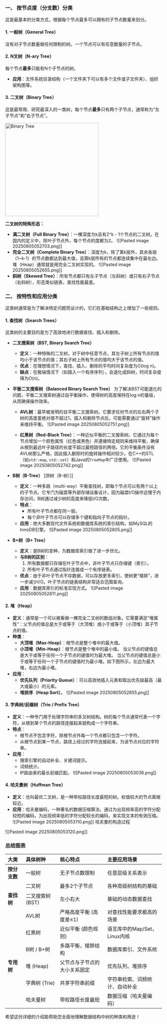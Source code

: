 
### 一、 按节点度（分支数）分类

这是最基本的分类方式，根据每个节点最多可以拥有的子节点数量来划分。

#### 1. 一般树（General Tree）
没有对子节点数量做任何限制的树。一个节点可以有任意数量的子节点。

#### 2. N叉树（N-ary Tree）
每个节点**最多**只能有N个子节点的树。
*   **应用**：文件系统目录结构（一个文件夹下可以有多个文件或子文件夹）、组织架构图等。

#### 3. 二叉树（Binary Tree）
这是最常用、研究最深入的一类树，每个节点**最多**只有两个子节点，通常称为“左子节点”和“右子节点”。

<img src="https://g.co/kgs/a79D7aU" alt="Binary Tree" width="300"/>

**二叉树的特殊形态：**

*   **满二叉树（Full Binary Tree）**：一棵深度为k且有2^k - 1个节点的二叉树。在国内的定义中，除叶子节点外，每个节点的度都为2。
![[Pasted image 20250805052703.png]]
*   **完全二叉树（Complete Binary Tree）**：深度为k，除了第k层外，其余各层（1~k-1）的节点数都达到最大值，且第k层所有的节点都连续集中在最左边。堆（Heap）通常就是用完全二叉树实现的。
![[Pasted image 20250805052655.png]]
*   **斜树（Skewed Tree）**：所有节点都只有左子节点（左斜树）或只有右子节点（右斜树），形态类似链表，查找性能最差。

### 二、 按特性和应用分类

这类树通常是为了解决特定问题而设计的，它们在基础结构之上增加了一些规则。

#### 1. 查找树（Search Trees）

这类树的主要目的是为了高效地进行数据查找、插入和删除。

*   **二叉搜索树（BST, Binary Search Tree）**
    *   **定义**：一种特殊的二叉树，对于树中任意节点，其左子树上所有节点的值均小于该节点的值；其右子树上所有节点的值均大于该节点的值。
    *   **优点**：在理想情况下，查找、插入、删除的平均时间复杂度为O(log n)。
    *   **缺点**：在极端情况下（如插入一个有序序列），会退化成斜树，时间复杂度降为O(n)。

*   **平衡二叉搜索树（Balanced Binary Search Tree）**
    为了解决BST可能退化的问题，平衡二叉搜索树通过自平衡操作，使得树的高度保持在log n的量级，从而确保操作效率。

    *   **AVL树**：最早被发明的自平衡二叉搜索树。它要求任何节点的左右两个子树的高度差绝对值不超过1。插入和删除节点后，可能需要通过“旋转”操作来维持平衡。
    ![[Pasted image 20250805052751.png]]
	
	*   **红黑树（Red-Black Tree）**：一种近似平衡的二叉搜索树。它通过为每个节点增加一个颜色属性（红色或黑色）并遵循特定规则来维持平衡，确保从根到最远叶子路径的长度不超过最短路径的两倍。它的平衡条件没有AVL树那么严格，因此插入删除时的旋转操作相对较少。在C++的STL（如`std::map`, `std::set`）和Java的`TreeMap`中广泛使用。
![[Pasted image 20250805052742.png]]

*   **B树（B-Tree）** [[B树（B-树）]]
    *   **定义**：一种多路（multi-way）平衡查找树，即每个节点可以有两个以上的子节点。它专门为磁盘等外部存储设备设计，因为磁盘I/O操作远慢于内存访问，B树通过减少树的高度来降低I/O次数。
    *   **特点**：
        *   所有叶子节点都在同一层。
        *   每个非叶子节点可以存储多个键和指向子节点的指针。
    *   **应用**：绝大多数现代文件系统和数据库系统的索引结构，如MySQL的InnoDB引擎。
![[Pasted image 20250805052805.png]]
*   **B+树（B+ Tree）**
    *   **定义**：是B树的变种，为数据库索引做了进一步优化。
    *   **与B树的区别**：
        1.  所有数据都只存储在叶子节点中，非叶子节点只存储键（索引）。
        2.  所有叶子节点通过指针连接成一个有序链表。
    *   **优点**：由于非叶子节点不存数据，可以存放更多索引，使树更“矮胖”，进一步减少I/O。叶子节点的链表结构非常适合范围查询。
    *   **应用**：数据库索引的标准实现方式。
![[Pasted image 20250805052811.png]]
#### 2. 堆（Heap）

*   **定义**：通常是一个可以被看做一棵完全二叉树的数组对象。它需要满足“堆属性”：父节点的值总是大于或等于（大顶堆）或小于或等于（小顶堆）其子节点的值。
*   **种类**：
    *   **大顶堆（Max-Heap）**：根节点是整个堆中的最大值。
    *   **小顶堆（Min-Heap）**：根节点是整个堆中的最小值。
    当父节点的键值总是大于或等于任何一个子节点的键值时为最大堆。 当父节点的键值总是小于或等于任何一个子节点的键值时为最小堆。如下图所示，左边为最大堆，右边为最小堆。
*   **应用**：
    *   **优先队列（Priority Queue）**：可以高效地插入元素和取出优先级最高（最大或最小）的元素。
    *   **堆排序（Heap Sort）**。
![[Pasted image 20250805052855.png]]
#### 3. 字典树/前缀树（Trie / Prefix Tree）

*   **定义**：一种专门用于处理字符串的多叉树结构。树的每个节点通常代表一个字符，从根到某个节点的路径连接起来就构成一个字符串。
*   **特点**：
    *   根节点不包含字符，除根节点外每一个节点都只包含一个字符。
    *   从根节点到某一节点，路径上经过的字符连接起来，为该节点对应的字符串。
*   **应用**：
    *   搜索引擎的自动补全、关键词提示。
    *   词频统计。
    *   IP路由表的最长前缀匹配。
![[Pasted image 20250805053036.png]]
#### 4. 哈夫曼树（Huffman Tree）

*   **定义**：也叫最优二叉树，是一种带权路径长度最短的树。权值较大的节点离根较近。
*   **应用**：哈夫曼编码，一种著名的数据压缩算法。通过为出现频率高的字符分配较短的编码，为出现频率低的字符分配较长的编码，来实现文本的有效压缩。
![[Pasted image 20250805053110.png]]
哈夫曼的构造过程 

![[Pasted image 20250805053120.png]]


### 总结图表

| **大类** | **具体树种** | **核心特点** | **主要应用场景** |
| :--- | :--- | :--- | :--- |
| **按分支数** | 一般树 | 无子节点数限制 | 任意层级关系表示 |
| | 二叉树 | 最多2个子节点 | 各种高级树结构的基础 |
| **查找树** | 二叉搜索树 (BST) | 左小右大 | 基础的动态数据查找 |
| | AVL树 | 严格高度平衡 (高度差≤1) | 对查找性能要求极高的场景 |
| | 红黑树 | 近似平衡 (颜色规则) | 语言库中的Map/Set，Linux内核 |
| | B树 / B+树 | 多路平衡，矮胖结构 | 数据库索引、文件系统 |
| **专用树** | 堆 (Heap) | 父节点与子节点的大小关系固定 | 优先队列、堆排序 |
| | 字典树 (Trie) | 共享字符串前缀 | 字符串检索、词频统计、自动补全 |
| | 哈夫曼树 | 带权路径长度最短 | 数据压缩（哈夫曼编码） |

希望这份详细的介绍能帮助您全面地理解数据结构中树的种类和用途！
